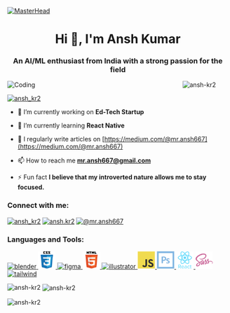 [![MasterHead](https://wallpaperaccess.com/full/2825710.gif)](https://ansh-kr2.io)
<h1 align="center">Hi 👋, I'm Ansh Kumar</h1>
<h3 align="center">An AI/ML enthusiast from India with a strong passion for the field</h3>
<img align="left" alt="Coding" width="400" src="https://camo.githubusercontent.com/5ddf73ad3a205111cf8c686f687fc216c2946a75005718c8da5b837ad9de78c9/68747470733a2f2f7468756d62732e6766796361742e636f6d2f4576696c4e657874446576696c666973682d736d616c6c2e676966">

<p align="left"> <img src="https://komarev.com/ghpvc/?username=ansh-kr2&label=Profile%20views&color=0e75b6&style=flat" alt="ansh-kr2" /> </p>

<p align="left"> <a href="https://twitter.com/ansh_kr2" target="blank"><img src="https://img.shields.io/twitter/follow/ansh_kr2?logo=twitter&style=for-the-badge" alt="ansh_kr2" /></a> </p>

- 🔭 I’m currently working on **Ed-Tech Startup**

- 🌱 I’m currently learning **React Native**

- 📝 I regularly write articles on [https://medium.com/@mr.ansh667](https://medium.com/@mr.ansh667)

- 📫 How to reach me **mr.ansh667@gmail.com**

- ⚡ Fun fact **I believe that my introverted nature allows me to stay focused.**

<h3 align="left">Connect with me:</h3>
<p align="left">
<a href="https://twitter.com/ansh_kr2" target="blank"><img align="center" src="https://raw.githubusercontent.com/rahuldkjain/github-profile-readme-generator/master/src/images/icons/Social/twitter.svg" alt="ansh_kr2" height="30" width="40" /></a>
<a href="https://instagram.com/ansh.kr2" target="blank"><img align="center" src="https://raw.githubusercontent.com/rahuldkjain/github-profile-readme-generator/master/src/images/icons/Social/instagram.svg" alt="ansh.kr2" height="30" width="40" /></a>
<a href="https://medium.com/@mr.ansh667" target="blank"><img align="center" src="https://raw.githubusercontent.com/rahuldkjain/github-profile-readme-generator/master/src/images/icons/Social/medium.svg" alt="@mr.ansh667" height="30" width="40" /></a>
</p>

<h3 align="left">Languages and Tools:</h3>
<p align="left"> <a href="https://www.blender.org/" target="_blank" rel="noreferrer"> <img src="https://download.blender.org/branding/community/blender_community_badge_white.svg" alt="blender" width="40" height="40"/> </a> <a href="https://www.w3schools.com/css/" target="_blank" rel="noreferrer"> <img src="https://raw.githubusercontent.com/devicons/devicon/master/icons/css3/css3-original-wordmark.svg" alt="css3" width="40" height="40"/> </a> <a href="https://www.figma.com/" target="_blank" rel="noreferrer"> <img src="https://www.vectorlogo.zone/logos/figma/figma-icon.svg" alt="figma" width="40" height="40"/> </a> <a href="https://www.w3.org/html/" target="_blank" rel="noreferrer"> <img src="https://raw.githubusercontent.com/devicons/devicon/master/icons/html5/html5-original-wordmark.svg" alt="html5" width="40" height="40"/> </a> <a href="https://www.adobe.com/in/products/illustrator.html" target="_blank" rel="noreferrer"> <img src="https://www.vectorlogo.zone/logos/adobe_illustrator/adobe_illustrator-icon.svg" alt="illustrator" width="40" height="40"/> </a> <a href="https://developer.mozilla.org/en-US/docs/Web/JavaScript" target="_blank" rel="noreferrer"> <img src="https://raw.githubusercontent.com/devicons/devicon/master/icons/javascript/javascript-original.svg" alt="javascript" width="40" height="40"/> </a> <a href="https://www.photoshop.com/en" target="_blank" rel="noreferrer"> <img src="https://raw.githubusercontent.com/devicons/devicon/master/icons/photoshop/photoshop-line.svg" alt="photoshop" width="40" height="40"/> </a> <a href="https://reactjs.org/" target="_blank" rel="noreferrer"> <img src="https://raw.githubusercontent.com/devicons/devicon/master/icons/react/react-original-wordmark.svg" alt="react" width="40" height="40"/> </a> <a href="https://sass-lang.com" target="_blank" rel="noreferrer"> <img src="https://raw.githubusercontent.com/devicons/devicon/master/icons/sass/sass-original.svg" alt="sass" width="40" height="40"/> </a> <a href="https://tailwindcss.com/" target="_blank" rel="noreferrer"> <img src="https://www.vectorlogo.zone/logos/tailwindcss/tailwindcss-icon.svg" alt="tailwind" width="40" height="40"/> </a> </p>

<p><img align="left" src="https://github-readme-stats.vercel.app/api/top-langs?username=ansh-kr2&show_icons=true&locale=en&layout=compact" alt="ansh-kr2" /></p>

<p>&nbsp;<img align="center" src="https://github-readme-stats.vercel.app/api?username=ansh-kr2&show_icons=true&locale=en" alt="ansh-kr2" /></p>

<p><img align="center" src="https://github-readme-streak-stats.herokuapp.com/?user=ansh-kr2&" alt="ansh-kr2" /></p>

